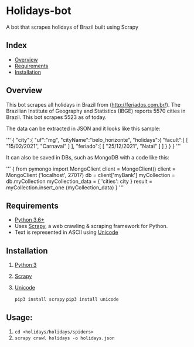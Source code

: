 # Holidays-bot
A bot that scrapes holidays of Brazil built using Scrapy

## Index
+ [Overview](#overview)
+ [Requirements](#requirements)
+ [Installation](#installation)

## Overview<a name="overview"></a>
This bot scrapes all holidays in Brazil from (http://feriados.com.br/).
The Brazilian Institute of Geography and Statistics (IBGE) reports 5570 cities in Brazil. This bot scrapes 5523 as of today.

The data can be extracted in JSON and it looks like this sample:

'''
{
   "city":{
      "uf":"mg",
      "cityName":"belo_horizonte",
      "holidays":{
         "facult":[
            [
               "15/02/2021",
               "Carnaval"
            ]
         ],
         "feriado":[
            [
               "25/12/2021",
               "Natal"
            ]
         ]
      }
   }
}
'''

It can also be saved in DBs, such as MongoDB with a code like this:

'''
{
    from pymongo import MongoClient
    client = MongoClient()
    client = MongoClient ('localhost', 27017)
    db = client['myBank']
    myCollection = db.myCollection
    myCollection_data = {
        'cities': city
    }
    result = myCollection.insert_one (myCollection_data)
}
'''

## Requirements<a name="requirements"></a>
+ [Python 3.6+](https://www.python.org/)
+ Uses [Scrapy](https://github.com/scrapy/scrapy), a web crawling & scraping framework for Python.
+ Text is represented in ASCII using [Unicode](https://pypi.org/project/Unidecode/)

## Installation<a name="installation"></a>
1. [Python 3](https://www.python.org/)
2. [Scrapy](https://scrapy.org/) 
3. [Unicode](https://pypi.org/project/Unidecode/)

   `pip3 install scrapy`
   `pip3 install unicode`

## Usage:
1. `cd <holidays/holidays/spiders>`
2. `scrapy crawl holidays -o holidays.json`
